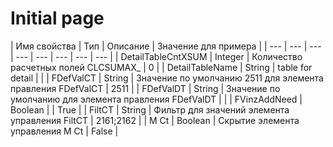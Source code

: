 # Initial page



| Имя свойства  | Тип  | Описание  | Значение для примера  |
| --- | --- | --- | --- | --- | --- | --- | --- |
|  DetailTableCntXSUM | Integer  |  Количество расчетных полей CLCSUMAX\_  | 0  |
|  DetailTableName | String  |  table for detail  |   |
|  FDefValCT | String  |  Значение по умолчанию 2511 для элемента  правления FDefValCT | 2511  |
|  FDefValDT | String  | Значение по умолчанию для элемента  правления FDefValDT |   |
|  FVinzAddNeed | Boolean  |   | True  |
| FiltCT | String  | Фильтр для значений элемента управления FiltCT  | 2161;2162  |
|  M Ct | Boolean  | Скрытие элемента управления M Ct | False  |


